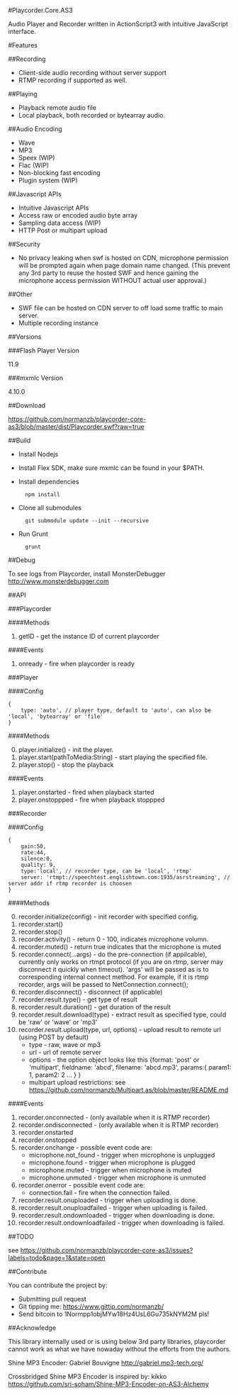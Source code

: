 #Playcorder.Core.AS3

Audio Player and Recorder written in ActionScript3 with intuitive JavaScript interface.

#Features

##Recording

* Client-side audio recording without server support
* RTMP recording if supported as well.

##Playing

* Playback remote audio file
* Local playback, both recorded or bytearray audio.

##Audio Encoding

* Wave
* MP3
* Speex (WIP)
* Flac (WIP)
* Non-blocking fast encoding
* Plugin system (WIP)

##Javascript APIs

* Intuitive Javascript APIs
* Access raw or encoded audio byte array
* Sampling data access (WIP)
* HTTP Post or multipart upload

##Security

* No privacy leaking when swf is hosted on CDN, microphone permission will be prompted again when page domain name changed. (This prevent any 3rd party to reuse the hosted SWF and hence gaining the microphone access permission WITHOUT actual user approval.)

##Other

* SWF file can be hosted on CDN server to off load some traffic to main server.
* Multiple recording instance


##Versions

###Flash Player Version

11.9

###mxmlc Version

4.10.0

##Download

<https://github.com/normanzb/playcorder-core-as3/blob/master/dist/Playcorder.swf?raw=true>

##Build

* Install Nodejs
* Install Flex SDK, make sure mxmlc can be found in your $PATH.
* Install dependencies

        npm install

* Clone all submodules

        git submodule update --init --recursive

* Run Grunt

        grunt
   
##Debug

To see logs from Playcorder, install MonsterDebugger <http://www.monsterdebugger.com>

##API

###Playcorder

####Methods

1. getID - get the instance ID of current playcorder

####Events

1. onready - fire when playcorder is ready


###Player

####Config

    {
        type: 'auto', // player type, default to 'auto', can also be 'local', 'bytearray' or 'file'
    }

####Methods

0. player.initialize() - init the player.
1. player.start(pathToMedia:String) - start playing the specified file.
2. player.stop() - stop the playback

####Events

1. player.onstarted - fired when playback started
2. player.onstoppped - fire when playback stoppped

###Recorder

####Config

    {
        gain:50, 
        rate:44, 
        silence:0, 
        quality: 9,
        type:'local', // recorder type, can be 'local', 'rtmp'
        server: 'rtmpt://speechtest.englishtown.com:1935/asrstreaming', // server addr if rtmp recorder is choosen
    }
    
####Methods

0. recorder.initialize(config) - init recorder with specified config.
1. recorder.start()
2. recorder.stop()
3. recorder.activity() - return 0 - 100, indicates microphone volumn.
4. recorder.muted() - return true indicates that the microphone is muted
5. recorder.connect(...args) - do the pre-connection (if appilcable), currently only works on rtmpt protocol (if you are on rtmp, server may disconnect it quickly when timeout). 'args' will be passed as is to corresponding internal connect method. For example, if it is rtmp recorder, args will be passed to NetConnection.connect();
6. recorder.disconnect() - disconnect (if applicable)
7. recorder.result.type() - get type of result
8. recorder.result.duration() - get duration of the result
9. recorder.result.download(type) - extract result as specified type, could be 'raw' or 'wave' or 'mp3'
10. recorder.result.upload(type, url, options) - upload result to remote url (using POST by default)
    * type - raw, wave or mp3
    * url - url of remote server
    * options - the option object looks like this {format: 'post' or 'multipart', fieldname: 'abcd', filename: 'abcd.mp3', params:{ param1: 1, param2: 2 ... } }
    * multipart upload restrictions: see <https://github.com/normanzb/Multipart.as/blob/master/README.md> 

####Events

1. recorder.onconnected - (only available when it is RTMP recorder)
2. recorder.ondisconnected - (only available when it is RTMP recorder)
3. recorder.onstarted
4. recorder.onstopped
5. recorder.onchange -  possible event code are:
    * microphone.not_found - trigger when microphone is unplugged
    * microphone.found - trigger when microphone is plugged
    * microphone.muted - trigger when microphone is muted
    * microphone.unmuted - trigger when microphone is unmuted
6. recorder.onerror - possible event code are:
    * connection.fail - fire when the connection failed.
7. recorder.result.onuploaded - trigger when uploading is done.
8. recorder.result.onuploadfailed - trigger when uploading is failed.
9. recorder.result.ondownloaded - trigger when downloading is done.
10. recorder.result.ondownloadfailed - trigger when downloading is failed.

##TODO

see <https://github.com/normanzb/playcorder-core-as3/issues?labels=todo&page=1&state=open>

##Contribute

You can contribute the project by:

* Submitting pull request
* Git tipping me: <https://www.gittip.com/normanzb/>
* Send bitcoin to 1Normpp1objMYw18Hz4UsL6Gu735kNYM2M pls!

##Acknowledge

This library internally used or is using below 3rd party libraries, playcorder cannot work as what we have nowaday without the efforts from the authors.

Shine MP3 Encoder:  Gabriel Bouvigne <http://gabriel.mp3-tech.org/>

Crossbridged Shine MP3 Encoder is inspired by: kikko <https://github.com/sri-soham/Shine-MP3-Encoder-on-AS3-Alchemy>
